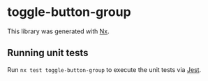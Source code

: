 # toggle-button-group

This library was generated with [Nx](https://nx.dev).

## Running unit tests

Run `nx test toggle-button-group` to execute the unit tests via [Jest](https://jestjs.io).
